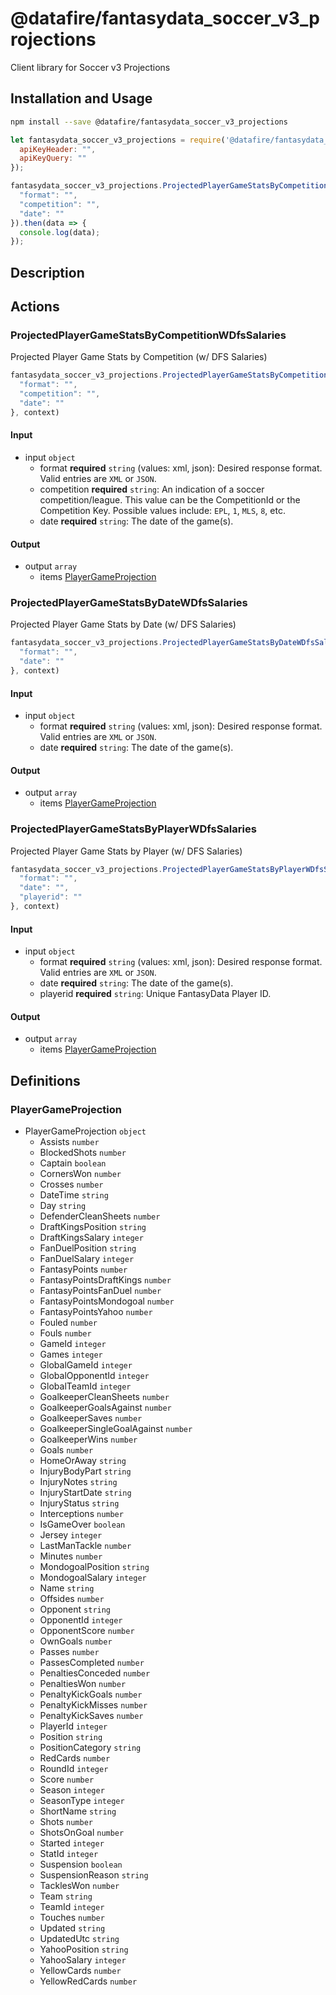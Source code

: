 # @datafire/fantasydata_soccer_v3_projections

Client library for Soccer v3 Projections

## Installation and Usage
```bash
npm install --save @datafire/fantasydata_soccer_v3_projections
```
```js
let fantasydata_soccer_v3_projections = require('@datafire/fantasydata_soccer_v3_projections').create({
  apiKeyHeader: "",
  apiKeyQuery: ""
});

fantasydata_soccer_v3_projections.ProjectedPlayerGameStatsByCompetitionWDfsSalaries({
  "format": "",
  "competition": "",
  "date": ""
}).then(data => {
  console.log(data);
});
```

## Description



## Actions

### ProjectedPlayerGameStatsByCompetitionWDfsSalaries
Projected Player Game Stats by Competition (w/ DFS Salaries)


```js
fantasydata_soccer_v3_projections.ProjectedPlayerGameStatsByCompetitionWDfsSalaries({
  "format": "",
  "competition": "",
  "date": ""
}, context)
```

#### Input
* input `object`
  * format **required** `string` (values: xml, json): Desired response format. Valid entries are <code>XML</code> or <code>JSON</code>.
  * competition **required** `string`: An indication of a soccer competition/league. This value can be the CompetitionId or the Competition Key. Possible values include: <code>EPL</code>, <code>1</code>, <code>MLS</code>, <code>8</code>, etc.
  * date **required** `string`: The date of the game(s).

#### Output
* output `array`
  * items [PlayerGameProjection](#playergameprojection)

### ProjectedPlayerGameStatsByDateWDfsSalaries
Projected Player Game Stats by Date (w/ DFS Salaries)


```js
fantasydata_soccer_v3_projections.ProjectedPlayerGameStatsByDateWDfsSalaries({
  "format": "",
  "date": ""
}, context)
```

#### Input
* input `object`
  * format **required** `string` (values: xml, json): Desired response format. Valid entries are <code>XML</code> or <code>JSON</code>.
  * date **required** `string`: The date of the game(s).

#### Output
* output `array`
  * items [PlayerGameProjection](#playergameprojection)

### ProjectedPlayerGameStatsByPlayerWDfsSalaries
Projected Player Game Stats by Player (w/ DFS Salaries)


```js
fantasydata_soccer_v3_projections.ProjectedPlayerGameStatsByPlayerWDfsSalaries({
  "format": "",
  "date": "",
  "playerid": ""
}, context)
```

#### Input
* input `object`
  * format **required** `string` (values: xml, json): Desired response format. Valid entries are <code>XML</code> or <code>JSON</code>.
  * date **required** `string`: The date of the game(s).
  * playerid **required** `string`: Unique FantasyData Player ID.

#### Output
* output `array`
  * items [PlayerGameProjection](#playergameprojection)



## Definitions

### PlayerGameProjection
* PlayerGameProjection `object`
  * Assists `number`
  * BlockedShots `number`
  * Captain `boolean`
  * CornersWon `number`
  * Crosses `number`
  * DateTime `string`
  * Day `string`
  * DefenderCleanSheets `number`
  * DraftKingsPosition `string`
  * DraftKingsSalary `integer`
  * FanDuelPosition `string`
  * FanDuelSalary `integer`
  * FantasyPoints `number`
  * FantasyPointsDraftKings `number`
  * FantasyPointsFanDuel `number`
  * FantasyPointsMondogoal `number`
  * FantasyPointsYahoo `number`
  * Fouled `number`
  * Fouls `number`
  * GameId `integer`
  * Games `integer`
  * GlobalGameId `integer`
  * GlobalOpponentId `integer`
  * GlobalTeamId `integer`
  * GoalkeeperCleanSheets `number`
  * GoalkeeperGoalsAgainst `number`
  * GoalkeeperSaves `number`
  * GoalkeeperSingleGoalAgainst `number`
  * GoalkeeperWins `number`
  * Goals `number`
  * HomeOrAway `string`
  * InjuryBodyPart `string`
  * InjuryNotes `string`
  * InjuryStartDate `string`
  * InjuryStatus `string`
  * Interceptions `number`
  * IsGameOver `boolean`
  * Jersey `integer`
  * LastManTackle `number`
  * Minutes `number`
  * MondogoalPosition `string`
  * MondogoalSalary `integer`
  * Name `string`
  * Offsides `number`
  * Opponent `string`
  * OpponentId `integer`
  * OpponentScore `number`
  * OwnGoals `number`
  * Passes `number`
  * PassesCompleted `number`
  * PenaltiesConceded `number`
  * PenaltiesWon `number`
  * PenaltyKickGoals `number`
  * PenaltyKickMisses `number`
  * PenaltyKickSaves `number`
  * PlayerId `integer`
  * Position `string`
  * PositionCategory `string`
  * RedCards `number`
  * RoundId `integer`
  * Score `number`
  * Season `integer`
  * SeasonType `integer`
  * ShortName `string`
  * Shots `number`
  * ShotsOnGoal `number`
  * Started `integer`
  * StatId `integer`
  * Suspension `boolean`
  * SuspensionReason `string`
  * TacklesWon `number`
  * Team `string`
  * TeamId `integer`
  * Touches `number`
  * Updated `string`
  * UpdatedUtc `string`
  * YahooPosition `string`
  * YahooSalary `integer`
  * YellowCards `number`
  * YellowRedCards `number`


